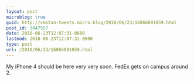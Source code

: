 ```yaml
---
layout: post
microblog: true
guid: http://vmstan-tweets.micro.blog/2010/06/23/16866891059.html
post_id: 3047557
date: 2010-06-23T12:07:31-0600
lastmod: 2010-06-23T12:07:31-0600
type: post
url: /2010/06/23/16866891059.html
---
```

My iPhone 4 should be here very very soon. FedEx gets on campus around 2.

